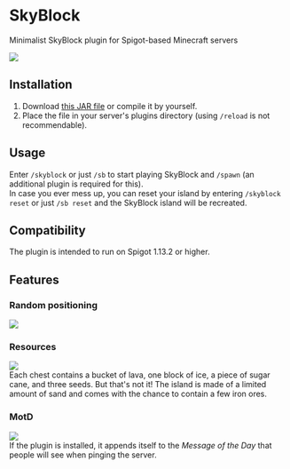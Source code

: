 # SkyBlock
Minimalist SkyBlock plugin for Spigot-based Minecraft servers

![](https://github.com/gekkedev/skyblock/blob/master/img/4.png)

## Installation
1. Download [this JAR file](https://github.com/gekkedev/skyblock/releases/latest) or compile it by yourself.
2. Place the file in your server's plugins directory (using `/reload` is not recommendable).

## Usage
Enter `/skyblock` or just `/sb` to start playing SkyBlock and `/spawn` (an additional plugin is required for this).  
In case you ever mess up, you can reset your island by entering `/skyblock reset` or just `/sb reset` and the SkyBlock island will be recreated.

## Compatibility
The plugin is intended to run on Spigot 1.13.2 or higher.

## Features
### Random positioning
![](https://github.com/gekkedev/skyblock/blob/master/img/1.png)

### Resources
![](https://github.com/gekkedev/skyblock/blob/master/img/2.png)  
Each chest contains a bucket of lava, one block of ice, a piece of sugar cane, and three seeds. But that's not it! The island is made of a limited amount of sand and comes with the chance to contain a few iron ores.  

### MotD
![](https://github.com/gekkedev/skyblock/blob/master/img/3.png)  
If the plugin is installed, it appends itself to the *Message of the Day* that people will see when pinging the server.
